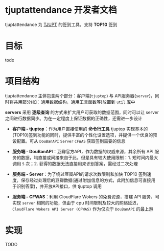 # tjuptattendance 开发者文档

tjuptattendance 为 [TJUPT](https://www.tjupt.org) 的签到工具，支持 **TOP10** 签到

# 目标

todo

# 项目结构

tjuptattendance 主体包含两个部分：客户端(`tjuptop`) 与 API服务器(`server`)，同时将共用部分(如：通用数据结构，通用工具函数等)放置到 `util` 库中

**servers** 采用 **逐级查询** 的方式来扩大用户可获取的数据范围，同时可以让 server 之间进行数据同步。为在一定程度上保证数据的正确性，还需进一步设计


- **客户端 - tjuptop**：作为用户直接使用的 **命令行工具** tjuptop 实现基本的(TOP10)签到功能的同时，提供丰富的个性化设置选项，并提供一个优良的预设配置。可从 `DouBanAPI` `Server` `CFWAS`  获取签到需要的信息

- **服务端 - DouBanAPI**：豆瓣官方API，作为数据的权威来源，其余所有 API 服务的数据，均直接或间接来自于此。但是具有较大使用限制：1. 短时间内最大调用 `5` 次；2. 获得的数据无法直接用来识别答案，需经过二次处理

- **服务端 - Server**：为了绕过豆瓣API的请求次数限制和加快 TOP10 签到速度，保存经过处理后的豆瓣数据(通过附加信息的方式，此附加信息可直接用于识别答案)，并开放API接口，供 tjuptop 调用


- **服务端 - CFWAS**：利用 CloudFlare Wokers 的免费资源，搭建 API 服务，可实现 `server` 相同的功能，但由于 cpu 时间限制及较大的网络延迟，`CloudFlare Wokers API Server (CFWAS)` 作为仅次于 `DouBanAPI` 的最上游


# 实现

TODO

